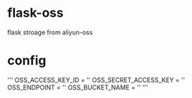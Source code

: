 # flask-oss
flask stroage from aliyun-oss 


# config

'''
OSS_ACCESS_KEY_ID       = '<your oss key>'
OSS_SECRET_ACCESS_KEY   = '<your oss secret>'
OSS_ENDPOINT            = '<your oss endpoint>'
OSS_BUCKET_NAME         = '<your oss bucket name>'
'''